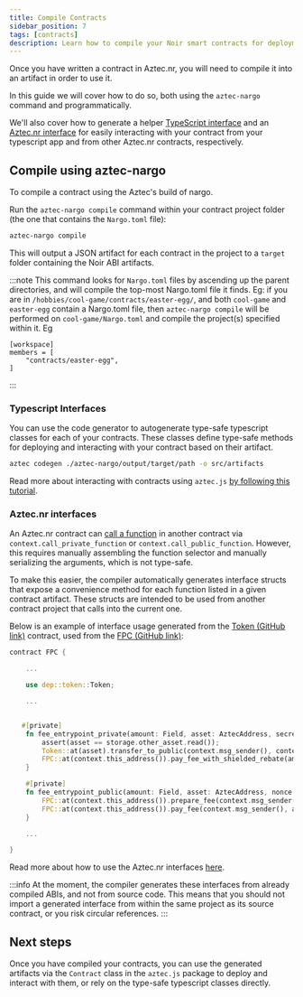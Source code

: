 ```yaml
---
title: Compile Contracts
sidebar_position: 7
tags: [contracts]
description: Learn how to compile your Noir smart contracts for deployment on Aztec.
---
```


Once you have written a contract in Aztec.nr, you will need to compile it into an artifact in order to use it.

In this guide we will cover how to do so, both using the `aztec-nargo` command and programmatically.

We'll also cover how to generate a helper [TypeScript interface](#typescript-interfaces) and an [Aztec.nr interface](#aztecnr-interfaces) for easily interacting with your contract from your typescript app and from other Aztec.nr contracts, respectively.

## Compile using aztec-nargo

To compile a contract using the Aztec's build of nargo.

Run the `aztec-nargo compile` command within your contract project folder (the one that contains the `Nargo.toml` file):

```bash
aztec-nargo compile
```

This will output a JSON artifact for each contract in the project to a `target` folder containing the Noir ABI artifacts.

:::note
This command looks for `Nargo.toml` files by ascending up the parent directories, and will compile the top-most Nargo.toml file it finds.
Eg: if you are in `/hobbies/cool-game/contracts/easter-egg/`, and both `cool-game` and `easter-egg` contain a Nargo.toml file, then `aztec-nargo compile` will be performed on `cool-game/Nargo.toml` and compile the project(s) specified within it. Eg

```
[workspace]
members = [
    "contracts/easter-egg",
]
```

:::

### Typescript Interfaces

You can use the code generator to autogenerate type-safe typescript classes for each of your contracts. These classes define type-safe methods for deploying and interacting with your contract based on their artifact.

```bash
aztec codegen ./aztec-nargo/output/target/path -o src/artifacts
```

Read more about interacting with contracts using `aztec.js` [by following this tutorial](../../tutorials/codealong/js_tutorials/aztecjs-getting-started.md).

### Aztec.nr interfaces

An Aztec.nr contract can [call a function](./call_contracts.md) in another contract via `context.call_private_function` or `context.call_public_function`. However, this requires manually assembling the function selector and manually serializing the arguments, which is not type-safe.

To make this easier, the compiler automatically generates interface structs that expose a convenience method for each function listed in a given contract artifact. These structs are intended to be used from another contract project that calls into the current one.

Below is an example of interface usage generated from the [Token (GitHub link)](https://github.com/AztecProtocol/aztec-packages/blob/master/noir-projects/noir-contracts/contracts/app/token_contract/src/main.nr) contract, used from the [FPC (GitHub link)](https://github.com/AztecProtocol/aztec-packages/blob/master/noir-projects/noir-contracts/contracts/fees/fpc_contract/src/main.nr):

```rust
contract FPC {

    ...

    use dep::token::Token;

    ...


   #[private]
    fn fee_entrypoint_private(amount: Field, asset: AztecAddress, secret_hash: Field, nonce: Field) {
        assert(asset == storage.other_asset.read());
        Token::at(asset).transfer_to_public(context.msg_sender(), context.this_address(), amount, nonce).call(&mut context);
        FPC::at(context.this_address()).pay_fee_with_shielded_rebate(amount, asset, secret_hash).enqueue(&mut context);
    }

    #[private]
    fn fee_entrypoint_public(amount: Field, asset: AztecAddress, nonce: Field) {
        FPC::at(context.this_address()).prepare_fee(context.msg_sender(), amount, asset, nonce).enqueue(&mut context);
        FPC::at(context.this_address()).pay_fee(context.msg_sender(), amount, asset).enqueue(&mut context);
    }

    ...

}
```

Read more about how to use the Aztec.nr interfaces [here](../../../aztec/smart_contracts/functions/index.md).

:::info
At the moment, the compiler generates these interfaces from already compiled ABIs, and not from source code. This means that you should not import a generated interface from within the same project as its source contract, or you risk circular references.
:::

## Next steps

Once you have compiled your contracts, you can use the generated artifacts via the `Contract` class in the `aztec.js` package to deploy and interact with them, or rely on the type-safe typescript classes directly.

